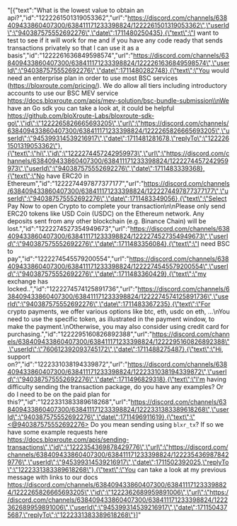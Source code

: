 "[{\"text\":\"What is the lowest value to obtain an api?\",\"id\":\"1222261501319053362\",\"url\":\"https://discord.com/channels/638409433860407300/638411171233398824/1222261501319053362\",\"userId\":\"940387575552692276\",\"date\":1711480250435},{\"text\":\"I want to test to see if it will work for me and if you have any code ready that sends transactions privately so that I can use it as a basis\",\"id\":\"1222261636849598574\",\"url\":\"https://discord.com/channels/638409433860407300/638411171233398824/1222261636849598574\",\"userId\":\"940387575552692276\",\"date\":1711480282748},{\"text\":\"You would need an enterprise plan in order to use most BSC services (https://bloxroute.com/pricing/). We do allow all tiers including introductory accounts to use our BSC MEV service https://docs.bloxroute.com/apis/mev-solution/bsc-bundle-submission\\nWe have an Go sdk you can take a look at, it could be helpful https://github.com/bloXroute-Labs/bloxroute-sdk-go\",\"id\":\"1222265826665693205\",\"url\":\"https://discord.com/channels/638409433860407300/638411171233398824/1222265826665693205\",\"userId\":\"945399314539216917\",\"date\":1711481281678,\"replyTo\":\"1222261501319053362\"},{\"text\":\"hi\",\"id\":\"1222274457242959973\",\"url\":\"https://discord.com/channels/638409433860407300/638411171233398824/1222274457242959973\",\"userId\":\"940387575552692276\",\"date\":1711483339368},{\"text\":\"No have ERC20 in Ethereum\",\"id\":\"1222274497877377177\",\"url\":\"https://discord.com/channels/638409433860407300/638411171233398824/1222274497877377177\",\"userId\":\"940387575552692276\",\"date\":1711483349056},{\"text\":\"Select Pay Now to open Crypto to complete your transaction\\n\\nPlease only send ERC20 tokens like USD Coin (USDC) on the Ethereum network. Any deposits sent from any other blockchain (e.g. Binance Chain) will be lost.\",\"id\":\"1222274527354949673\",\"url\":\"https://discord.com/channels/638409433860407300/638411171233398824/1222274527354949673\",\"userId\":\"940387575552692276\",\"date\":1711483356084},{\"text\":\"I need BSC to pay\",\"id\":\"1222274545579200554\",\"url\":\"https://discord.com/channels/638409433860407300/638411171233398824/1222274545579200554\",\"userId\":\"940387575552692276\",\"date\":1711483360429},{\"text\":\"my exchange has locked..\",\"id\":\"1222274574125891736\",\"url\":\"https://discord.com/channels/638409433860407300/638411171233398824/1222274574125891736\",\"userId\":\"940387575552692276\",\"date\":1711483367235},{\"text\":\"For crypto payments, we offer various options like btc, eth, usdc on eth, ...\\nYou need to use the specific token, as illustrated in the payment window, to make the payment.\\nOtherwise, you may also consider using credit card for purchasing.\",\"id\":\"1222295160826892388\",\"url\":\"https://discord.com/channels/638409433860407300/638411171233398824/1222295160826892388\",\"userId\":\"760612392093745172\",\"date\":1711488275487},{\"text\":\"Hi, support on?\",\"id\":\"1222331038194339872\",\"url\":\"https://discord.com/channels/638409433860407300/638411171233398824/1222331038194339872\",\"userId\":\"940387575552692276\",\"date\":1711496829318},{\"text\":\"I'm having difficulty sending the transaction package, do you have any examples? Or do I need to be on the paid plan for this?\",\"id\":\"1222331383389618268\",\"url\":\"https://discord.com/channels/638409433860407300/638411171233398824/1222331383389618268\",\"userId\":\"940387575552692276\",\"date\":1711496911619},{\"text\":\"<@940387575552692276> Do you mean sending using `blxr_tx`? If so we have some example requests here https://docs.bloxroute.com/apis/sending-transactions\",\"id\":\"1222354369878429776\",\"url\":\"https://discord.com/channels/638409433860407300/638411171233398824/1222354369878429776\",\"userId\":\"945399314539216917\",\"date\":1711502392025,\"replyTo\":\"1222331383389618268\"},{\"text\":\"You can take a look at my previous message with links to our docs https://discord.com/channels/638409433860407300/638411171233398824/1222265826665693205\",\"id\":\"1222362689959891006\",\"url\":\"https://discord.com/channels/638409433860407300/638411171233398824/1222362689959891006\",\"userId\":\"945399314539216917\",\"date\":1711504375687,\"replyTo\":\"1222331383389618268\"}]"